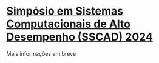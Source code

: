 # [Simpósio em Sistemas Computacionais de Alto Desempenho (SSCAD) 2024](https://ce-acpad.github.io/sscad2024)

Mais informações em breve
